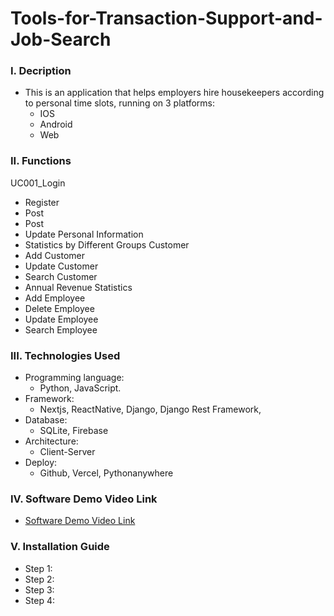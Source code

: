 # Tools-for-Transaction-Support-and-Job-Search
### I. Decription
- This is an application that helps employers hire housekeepers according to personal time slots, running on 3 platforms:
  - IOS
  - Android
  - Web   
### II. Functions
UC001_Login
- Register
- Post
- Post
- Update Personal Information
- Statistics by Different Groups Customer
- Add Customer
- Update Customer
- Search Customer
- Annual Revenue Statistics
- Add Employee
- Delete Employee
- Update Employee
- Search Employee
### III. Technologies Used
- Programming language:
  - Python, JavaScript.
- Framework:
  - Nextjs, ReactNative, Django, Django Rest Framework, 
- Database:
  - SQLite, Firebase
- Architecture:
  - Client-Server
- Deploy:
  - Github, Vercel, Pythonanywhere 
### IV. Software Demo Video Link
- [Software Demo Video Link](https://github.com)
### V. Installation Guide
- Step 1:
- Step 2:
- Step 3:
- Step 4:
